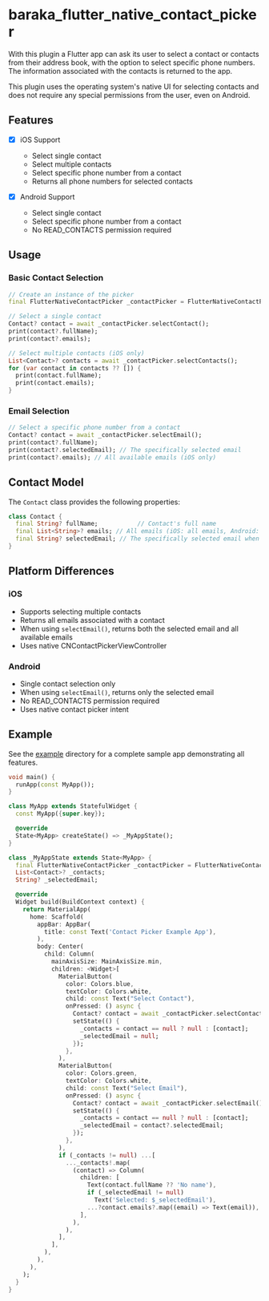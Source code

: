 # baraka_flutter_native_contact_picker

With this plugin a Flutter app can ask its user to select a contact or contacts from their address book, with the option to select specific phone numbers. The information associated with the contacts is returned to the app.

This plugin uses the operating system's native UI for selecting contacts and does not require any special permissions from the user, even on Android.

## Features

- [x] iOS Support
  - Select single contact
  - Select multiple contacts
  - Select specific phone number from a contact
  - Returns all phone numbers for selected contacts

- [x] Android Support
  - Select single contact
  - Select specific phone number from a contact
  - No READ_CONTACTS permission required

## Usage

### Basic Contact Selection

```dart
// Create an instance of the picker
final FlutterNativeContactPicker _contactPicker = FlutterNativeContactPicker();

// Select a single contact
Contact? contact = await _contactPicker.selectContact();
print(contact?.fullName);
print(contact?.emails);

// Select multiple contacts (iOS only)
List<Contact>? contacts = await _contactPicker.selectContacts();
for (var contact in contacts ?? []) {
  print(contact.fullName);
  print(contact.emails);
}
```

### Email Selection

```dart
// Select a specific phone number from a contact
Contact? contact = await _contactPicker.selectEmail();
print(contact?.fullName);
print(contact?.selectedEmail); // The specifically selected email
print(contact?.emails); // All available emails (iOS only)
```

## Contact Model

The `Contact` class provides the following properties:

```dart
class Contact {
  final String? fullName;           // Contact's full name
  final List<String>? emails; // All emails (iOS: all emails, Android: selected email only)
  final String? selectedEmail; // The specifically selected email when using selectEmail()
}
```

## Platform Differences

### iOS

- Supports selecting multiple contacts
- Returns all emails associated with a contact
- When using `selectEmail()`, returns both the selected email and all available emails
- Uses native CNContactPickerViewController

### Android

- Single contact selection only
- When using `selectEmail()`, returns only the selected email
- No READ_CONTACTS permission required
- Uses native contact picker intent

## Example

See the [example](example) directory for a complete sample app demonstrating all features.

```dart
void main() {
  runApp(const MyApp());
}

class MyApp extends StatefulWidget {
  const MyApp({super.key});

  @override
  State<MyApp> createState() => _MyAppState();
}

class _MyAppState extends State<MyApp> {
  final FlutterNativeContactPicker _contactPicker = FlutterNativeContactPicker();
  List<Contact>? _contacts;
  String? _selectedEmail;

  @override
  Widget build(BuildContext context) {
    return MaterialApp(
      home: Scaffold(
        appBar: AppBar(
          title: const Text('Contact Picker Example App'),
        ),
        body: Center(
          child: Column(
            mainAxisSize: MainAxisSize.min,
            children: <Widget>[
              MaterialButton(
                color: Colors.blue,
                textColor: Colors.white,
                child: const Text("Select Contact"),
                onPressed: () async {
                  Contact? contact = await _contactPicker.selectContact();
                  setState(() {
                    _contacts = contact == null ? null : [contact];
                    _selectedEmail = null;
                  });
                },
              ),
              MaterialButton(
                color: Colors.green,
                textColor: Colors.white,
                child: const Text("Select Email"),
                onPressed: () async {
                  Contact? contact = await _contactPicker.selectEmail();
                  setState(() {
                    _contacts = contact == null ? null : [contact];
                    _selectedEmail = contact?.selectedEmail;
                  });
                },
              ),
              if (_contacts != null) ...[
                ..._contacts!.map(
                  (contact) => Column(
                    children: [
                      Text(contact.fullName ?? 'No name'),
                      if (_selectedEmail != null)
                        Text('Selected: $_selectedEmail'),
                      ...?contact.emails?.map((email) => Text(email)),
                    ],
                  ),
                ),
              ],
            ],
          ),
        ),
      ),
    );
  }
}
```
